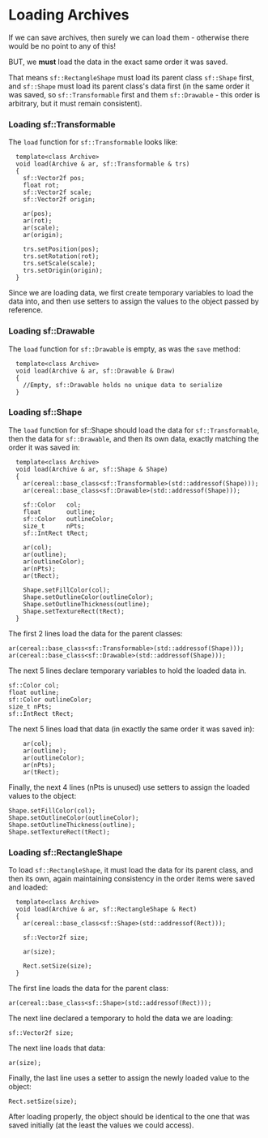 # Loading Archives

If we can save archives, then surely we can load them - otherwise there would be no point to any of this!

BUT, we **must** load the data in the exact same order it was saved.

That means `sf::RectangleShape` must load its parent class `sf::Shape` first, and `sf::Shape` must load its parent class's data first \(in the same order it was saved, so `sf::Transformable` first and them `sf::Drawable` - this order is arbitrary, but it must remain consistent\).

### Loading sf::Transformable

The `load` function for `sf::Transformable` looks like:

```
  template<class Archive>
  void load(Archive & ar, sf::Transformable & trs)
  {
    sf::Vector2f pos;
    float rot;
    sf::Vector2f scale;
    sf::Vector2f origin;

    ar(pos);
    ar(rot);
    ar(scale);
    ar(origin);

    trs.setPosition(pos);
    trs.setRotation(rot);
    trs.setScale(scale);
    trs.setOrigin(origin);
  }
```

Since we are loading data, we first create temporary variables to load the data into, and then use setters to assign the values to the object passed by reference.

### Loading sf::Drawable

The `load` function for `sf::Drawable` is empty, as was the `save` method:

```
  template<class Archive>
  void load(Archive & ar, sf::Drawable & Draw)
  {
    //Empty, sf::Drawable holds no unique data to serialize
  }
```

### Loading sf::Shape

The `load` function for sf::Shape should load the data for `sf::Transformable`, then the data for `sf::Drawable`, and then its own data, exactly matching the order it was saved in:

```
  template<class Archive>
  void load(Archive & ar, sf::Shape & Shape)
  {
    ar(cereal::base_class<sf::Transformable>(std::addressof(Shape)));
    ar(cereal::base_class<sf::Drawable>(std::addressof(Shape)));

    sf::Color   col;
    float       outline;
    sf::Color   outlineColor;
    size_t      nPts;
    sf::IntRect tRect;

    ar(col);
    ar(outline);
    ar(outlineColor);
    ar(nPts);
    ar(tRect);

    Shape.setFillColor(col);
    Shape.setOutlineColor(outlineColor);
    Shape.setOutlineThickness(outline);
    Shape.setTextureRect(tRect);
  }
```

The first 2 lines load the data for the parent classes:

```
ar(cereal::base_class<sf::Transformable>(std::addressof(Shape)));
ar(cereal::base_class<sf::Drawable>(std::addressof(Shape)));
```

The next 5 lines declare temporary variables to hold the loaded data in.

```
sf::Color col;
float outline;
sf::Color outlineColor;
size_t nPts;
sf::IntRect tRect;
```

The next 5 lines load that data \(in exactly the same order it was saved in\):

```
    ar(col);
    ar(outline);
    ar(outlineColor);
    ar(nPts);
    ar(tRect);
```

Finally, the next 4 lines \(nPts is unused\) use setters to assign the loaded values to the object:

```
Shape.setFillColor(col);
Shape.setOutlineColor(outlineColor);
Shape.setOutlineThickness(outline);
Shape.setTextureRect(tRect);
```

### Loading sf::RectangleShape

To load `sf::RectangleShape`, it must load the data for its parent class, and then its own, again maintaining consistency in the order items were saved and loaded:

```
  template<class Archive>
  void load(Archive & ar, sf::RectangleShape & Rect)
  {
    ar(cereal::base_class<sf::Shape>(std::addressof(Rect)));

    sf::Vector2f size;

    ar(size);

    Rect.setSize(size);
  }
```

The first line loads the data for the parent class:

```
ar(cereal::base_class<sf::Shape>(std::addressof(Rect)));
```

The next line declared a temporary to hold the data we are loading:

```
sf::Vector2f size;
```

The next line loads that data:

```
ar(size);
```

Finally, the last line uses a setter to assign the newly loaded value to the object:

```
Rect.setSize(size);
```



After loading properly, the object should be identical to the one that was saved initially \(at the least the values we could access\).


